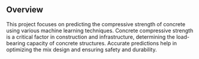 ## Overview 
This project focuses on predicting the compressive strength of concrete using various machine learning techniques. Concrete compressive strength is a critical factor in construction and infrastructure, 
determining the load-bearing capacity of concrete structures. Accurate predictions help in optimizing the mix design and ensuring safety and durability.

